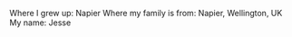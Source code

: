 Where I grew up:            Napier
Where my family is from:    Napier, Wellington, UK
My name:                    Jesse
